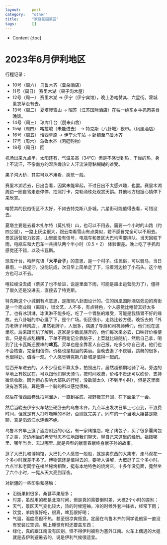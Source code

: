 ```yaml
---
layout:		post
category:	"other"
title:		"家庭花园菜园"
tags:		[]
---
```

- Content
{:toc}


# 2023年6月伊利地区

行程记录：

- 10号（周六） 乌鲁木齐（亚朵酒店）
- 11号（周日） 赛里木湖（果子沟木屋）
- 12号（周一） 赛里木湖 -> 伊宁（伊宁宾馆），晚上游喀赞其、六星街。霍城薰衣草没有去。
- 13号（周二） 夏塔爬雪山 -> 昭苏（江苏国际酒店）在独一绝东乡手抓肉美食晚饭。
- 14号（周三） 琼库什台（朋来山舍）
- 15号（周四） 喀拉峻（未能进去） -> 特克斯（八卦城）夜市。（凤凰酒店）
- 16号（周五） 恰西草原 -> 伊宁火车站 -> 卧铺至乌鲁木齐
- 17号（周六） 乌鲁木齐（闲逛购物）
- 18号（周日） 回



机场出来九点半，太阳还有，气温虽高（34℃）但是不感觉到热，干燥的热，身上不流汗，不像南方的湿热燥热让人汗流浃背黏糊糊的难受。

果子沟大桥，其实可以不用看，感觉一般。

赛里木湖若去，日出当看，因累未能早起，不过日出不太感兴趣，也罢。赛里木湖周边一圈自驾走走停停，拍照打卡，克勒涌珠处观赏天鹅。其他地方根据心情停下来欣赏。

喀赞其的民俗街区不太好，不如去特克斯八卦城。六星街可能值得去看，可惜没去。

夏塔主要是去看木扎尔特（莫扎特）山，也可以不用去。需要一个小时的山路（约四公里），一路上灰尘很大，跟云南看雪山有点类似，若不感冒完全可以不用去。景区运营能力较差，山里面没有信号，电瓶车和景区大巴均需要排队。当天回程下雨，电瓶车和大巴车一共排队两个半小时（0.5 + 2） 体验很差。晚上吃了手抓肉感觉还不错，以及卡瓦斯。

琼库什台，哈萨克语「**大平台子**」的意思，是一个村子。住民俗，可以骑马，当日暴雨，一路泥泞，没能玩成，次日早上简单走了下，沿着河边捡了小石头。这个地方也可以不去。

喀拉峻没去成（票买了也不给进，说是里面下雨，可能是超出运营能力了），僵持了很久还是没进去，直接去了特克斯。

特克斯这个小城倒有点意思，是按照八卦图设计的。住的凤凰国际酒店旁边的离街是一个商业街（离街），很文艺，人不多，有点特色，个人感觉比喀赞其好太多了。也有冰淇淋，冰淇淋不能多吃，吃了一个胃胀的难受，可能是我肠胃不好的缘故。去八卦城的中心逛了下，是个广场。街区很小，走路比较方便。晚饭去的「外力老牌子烤肉店」，果然老牌子，人很多，偶遇了导游和司机师傅们，他们也在这里吃。后来跟司机了解到，这家是少数民族开的，他们每次来必去，口味好价格便宜。只是有点乱糟糟，下单不用笔记全靠脑子，上菜就比较随机，然后自己拿，喝到了比卡瓦斯还要棒的**啤瓦**。买单也是全靠客人自己报，吃多少你自己说，他们也不会核查，完全相信你。价格也是相当的美丽。当晚去逛了不夜城，跳舞的很多，也很得劲，值得一观。个人感觉特克斯八卦城是值得一起的。

恰西开车进去的，人不少但也不算太多，拍照出片，居然超预期地骑了马。旁边的草地上有牧民在，可以跟他们聊天骑马，按时间收费，价格不贵还可以砍价，支持微信收款。因为担心影响大部队的行程，没敢骑太久（不到半小时），但是这里面没有游客骑，算是第一个骑的所以感觉很棒。

然后在恰西画卷处拍照溜达，一直到谷底，视野极其开阔，在下面坐了一会。

然后当晚去伊宁火车站坐硬卧去的乌鲁木齐，九点半出发次日早上七点到，不浪费时间，但就是有人打呼噜睡的不好，否则就完美了。同车的一个当地大姐甚是能聊，真是滔滔江水连绵不绝。

乌鲁木齐早上逛了酒店附近的小区，有一家烤馕店，吃了烤包子，买了很多囊烤包子之类，旁边闲坐的老爷爷忍不住地跟我们聊天，聊自己来这里的经历。祖籍哪里、哪年当兵、去过哪里…就是典型的献青春献终身献子孙的故事。

逛了大巴扎和博物馆，大巴扎个人感觉一般般，就是卖东西的大集市，走马观花一个多小时就差不多了。博物馆还是值得去的，要听人讲解，大概逛了三个多小时。六点半和老同学在楼兰秘烤相聚，挺有本地特色的烧烤店，十多年没见面，竟然坐了六个小时，一晃从天大亮到深夜。



对新疆的一些印象和感触：

- 沿街果树很多，桑葚苹果居多；
- 时差，虽然用的都是北京时间，但是真的需要倒时差，大概2个小时的差别；
- 天气，景区天气变化较大，热的时候短袖，冷的时候外套冲锋衣，经常下雨；
- 饮食，羊肉很好吃，很真，啤瓦很好喝；
- 气温，温度高但不热，甚至很凉爽惬意。定居在乌鲁木齐的同学说他家一直没有安装过空调，晚上睡觉有时还要盖东西；
- 绿化，真的跟江南没有区别，怪不得伊利被称为塞外江南。火车上偶遇的大姐就是去伊利避暑去的，说是伊利气候很适宜。
